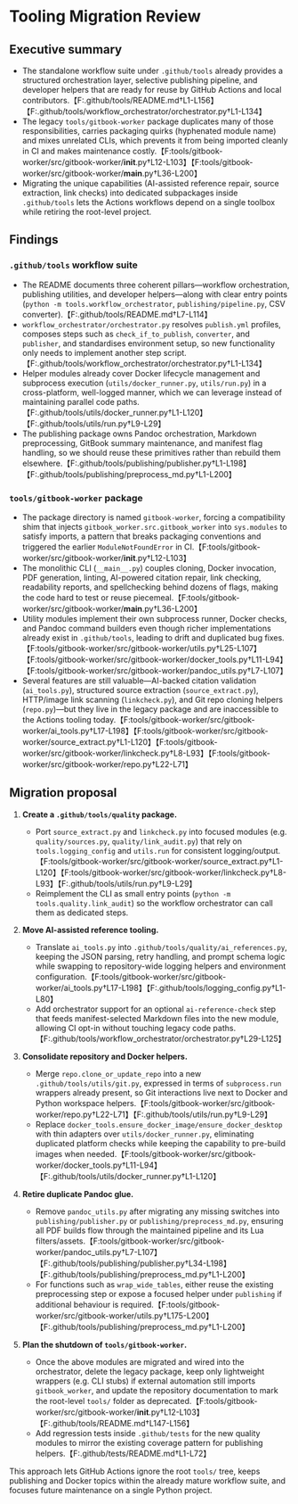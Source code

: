 # Tooling Migration Review

## Executive summary

- The standalone workflow suite under `.github/tools` already provides a structured orchestration layer, selective publishing pipeline, and developer helpers that are ready for reuse by GitHub Actions and local contributors.【F:.github/tools/README.md†L1-L156】【F:.github/tools/workflow_orchestrator/orchestrator.py†L1-L134】
- The legacy `tools/gitbook-worker` package duplicates many of those responsibilities, carries packaging quirks (hyphenated module name) and mixes unrelated CLIs, which prevents it from being imported cleanly in CI and makes maintenance costly.【F:tools/gitbook-worker/src/gitbook-worker/__init__.py†L12-L103】【F:tools/gitbook-worker/src/gitbook-worker/__main__.py†L36-L200】
- Migrating the unique capabilities (AI-assisted reference repair, source extraction, link checks) into dedicated subpackages inside `.github/tools` lets the Actions workflows depend on a single toolbox while retiring the root-level project.

## Findings

### `.github/tools` workflow suite

- The README documents three coherent pillars—workflow orchestration, publishing utilities, and developer helpers—along with clear entry points (`python -m tools.workflow_orchestrator`, `publishing/pipeline.py`, CSV converter).【F:.github/tools/README.md†L7-L114】
- `workflow_orchestrator/orchestrator.py` resolves `publish.yml` profiles, composes steps such as `check_if_to_publish`, `converter`, and `publisher`, and standardises environment setup, so new functionality only needs to implement another step script.【F:.github/tools/workflow_orchestrator/orchestrator.py†L1-L134】
- Helper modules already cover Docker lifecycle management and subprocess execution (`utils/docker_runner.py`, `utils/run.py`) in a cross-platform, well-logged manner, which we can leverage instead of maintaining parallel code paths.【F:.github/tools/utils/docker_runner.py†L1-L120】【F:.github/tools/utils/run.py†L9-L29】
- The publishing package owns Pandoc orchestration, Markdown preprocessing, GitBook summary maintenance, and manifest flag handling, so we should reuse these primitives rather than rebuild them elsewhere.【F:.github/tools/publishing/publisher.py†L1-L198】【F:.github/tools/publishing/preprocess_md.py†L1-L200】

### `tools/gitbook-worker` package

- The package directory is named `gitbook-worker`, forcing a compatibility shim that injects `gitbook_worker.src.gitbook_worker` into `sys.modules` to satisfy imports, a pattern that breaks packaging conventions and triggered the earlier `ModuleNotFoundError` in CI.【F:tools/gitbook-worker/src/gitbook-worker/__init__.py†L12-L103】
- The monolithic CLI (`__main__.py`) couples cloning, Docker invocation, PDF generation, linting, AI-powered citation repair, link checking, readability reports, and spellchecking behind dozens of flags, making the code hard to test or reuse piecemeal.【F:tools/gitbook-worker/src/gitbook-worker/__main__.py†L36-L200】
- Utility modules implement their own subprocess runner, Docker checks, and Pandoc command builders even though richer implementations already exist in `.github/tools`, leading to drift and duplicated bug fixes.【F:tools/gitbook-worker/src/gitbook-worker/utils.py†L25-L107】【F:tools/gitbook-worker/src/gitbook-worker/docker_tools.py†L11-L94】【F:tools/gitbook-worker/src/gitbook-worker/pandoc_utils.py†L7-L107】
- Several features are still valuable—AI-backed citation validation (`ai_tools.py`), structured source extraction (`source_extract.py`), HTTP/image link scanning (`linkcheck.py`), and Git repo cloning helpers (`repo.py`)—but they live in the legacy package and are inaccessible to the Actions tooling today.【F:tools/gitbook-worker/src/gitbook-worker/ai_tools.py†L17-L198】【F:tools/gitbook-worker/src/gitbook-worker/source_extract.py†L1-L120】【F:tools/gitbook-worker/src/gitbook-worker/linkcheck.py†L8-L93】【F:tools/gitbook-worker/src/gitbook-worker/repo.py†L22-L71】

## Migration proposal

1. **Create a `.github/tools/quality` package.**
   - Port `source_extract.py` and `linkcheck.py` into focused modules (e.g. `quality/sources.py`, `quality/link_audit.py`) that rely on `tools.logging_config` and `utils.run` for consistent logging/output.【F:tools/gitbook-worker/src/gitbook-worker/source_extract.py†L1-L120】【F:tools/gitbook-worker/src/gitbook-worker/linkcheck.py†L8-L93】【F:.github/tools/utils/run.py†L9-L29】
   - Reimplement the CLI as small entry points (`python -m tools.quality.link_audit`) so the workflow orchestrator can call them as dedicated steps.

2. **Move AI-assisted reference tooling.**
   - Translate `ai_tools.py` into `.github/tools/quality/ai_references.py`, keeping the JSON parsing, retry handling, and prompt schema logic while swapping to repository-wide logging helpers and environment configuration.【F:tools/gitbook-worker/src/gitbook-worker/ai_tools.py†L17-L198】【F:.github/tools/logging_config.py†L1-L80】
   - Add orchestrator support for an optional `ai-reference-check` step that feeds manifest-selected Markdown files into the new module, allowing CI opt-in without touching legacy code paths.【F:.github/tools/workflow_orchestrator/orchestrator.py†L29-L125】

3. **Consolidate repository and Docker helpers.**
   - Merge `repo.clone_or_update_repo` into a new `.github/tools/utils/git.py`, expressed in terms of `subprocess.run` wrappers already present, so Git interactions live next to Docker and Python workspace helpers.【F:tools/gitbook-worker/src/gitbook-worker/repo.py†L22-L71】【F:.github/tools/utils/run.py†L9-L29】
   - Replace `docker_tools.ensure_docker_image/ensure_docker_desktop` with thin adapters over `utils/docker_runner.py`, eliminating duplicated platform checks while keeping the capability to pre-build images when needed.【F:tools/gitbook-worker/src/gitbook-worker/docker_tools.py†L11-L94】【F:.github/tools/utils/docker_runner.py†L1-L120】

4. **Retire duplicate Pandoc glue.**
   - Remove `pandoc_utils.py` after migrating any missing switches into `publishing/publisher.py` or `publishing/preprocess_md.py`, ensuring all PDF builds flow through the maintained pipeline and its Lua filters/assets.【F:tools/gitbook-worker/src/gitbook-worker/pandoc_utils.py†L7-L107】【F:.github/tools/publishing/publisher.py†L34-L198】【F:.github/tools/publishing/preprocess_md.py†L1-L200】
   - For functions such as `wrap_wide_tables`, either reuse the existing preprocessing step or expose a focused helper under `publishing` if additional behaviour is required.【F:tools/gitbook-worker/src/gitbook-worker/utils.py†L175-L200】【F:.github/tools/publishing/preprocess_md.py†L1-L200】

5. **Plan the shutdown of `tools/gitbook-worker`.**
   - Once the above modules are migrated and wired into the orchestrator, delete the legacy package, keep only lightweight wrappers (e.g. CLI stubs) if external automation still imports `gitbook_worker`, and update the repository documentation to mark the root-level `tools/` folder as deprecated.【F:tools/gitbook-worker/src/gitbook-worker/__init__.py†L12-L103】【F:.github/tools/README.md†L147-L156】
   - Add regression tests inside `.github/tests` for the new quality modules to mirror the existing coverage pattern for publishing helpers.【F:.github/tests/README.md†L1-L72】

This approach lets GitHub Actions ignore the root `tools/` tree, keeps publishing and Docker topics within the already mature workflow suite, and focuses future maintenance on a single Python project.
